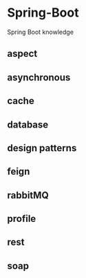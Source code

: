 # Spring-Boot
Spring Boot knowledge

## aspect

## asynchronous

## cache

## database

## design patterns

## feign

## rabbitMQ

## profile

## rest

## soap
